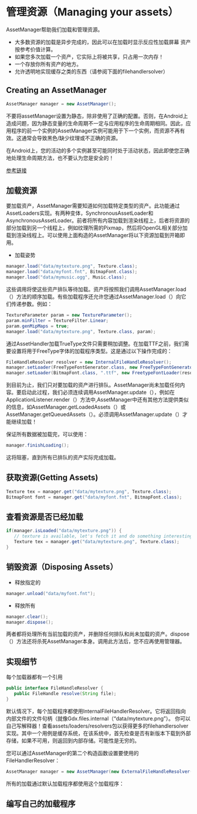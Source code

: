 # 管理资源（Managing your assets）

AssetManager帮助我们加载和管理资源。

- 大多数资源的加载是异步完成的，因此可以在加载时显示反应性加载屏幕
资产按参考价值计算。
- 如果您多次加载一个资产，它实际上将被共享，只占用一次内存！
- 一个存放你所有资产的地方。
- 允许透明地实现缓存之类的东西（请参阅下面的filehandlersolver）

## Creating an AssetManager

```java
AssetManager manager = new AssetManager();
```

不要将assetManager设置为静态，除非使用了正确的配置。否则，在Android上造成问题，因为静态变量的生命周期不一定与应用程序的生命周期相同。因此，应用程序的前一个实例的AssetManager实例可能用于下一个实例，而资源不再有效。这通常会导致黑色/缺少纹理或不正确的资源。

在Android上，您的活动的多个实例甚至可能同时处于活动状态，因此即使您正确地处理生命周期方法，也不要认为您是安全的！

[参考链接 ](http://stackoverflow.com/q/4341600/14637)

## 加载资源

要加载资产，AssetManager需要知道如何加载特定类型的资产。此功能通过AssetLoaders实现。有两种变体，SynchronousAssetLoader和AsynchronousAssetLoader。前者将所有内容加载到渲染线程上，后者将资源的部分加载到另一个线程上，例如纹理所需的Pixmap，然后将OpenGL相关部分加载到渲染线程上。可以使用上面构造的AssetManager将以下资源加载到开箱即用。

- 加载姿势

```java
manager.load("data/mytexture.png", Texture.class);
manager.load("data/myfont.fnt", BitmapFont.class);
manager.load("data/mymusic.ogg", Music.class);
```

这些调用将使这些资产排队等待加载。资产将按照我们调用AssetManager.load（）方法的顺序加载。有些加载程序还允许您通过AssetManager.load（）向它们传递参数。例如：

```java
TextureParameter param = new TextureParameter();
param.minFilter = TextureFilter.Linear;
param.genMipMaps = true;
manager.load("data/mytexture.png", Texture.class, param);
```

通过AssetHandler加载TrueType文件只需要稍加调整。在加载TTF之前，我们需要设置将用于FreeType字体的加载程序类型。这是通过以下操作完成的：

```java
FileHandleResolver resolver = new InternalFileHandleResolver();
manager.setLoader(FreeTypeFontGenerator.class, new FreeTypeFontGeneratorLoader(resolver));
manager.setLoader(BitmapFont.class, ".ttf", new FreetypeFontLoader(resolver));
```

到目前为止，我们只对要加载的资产进行排队。AssetManager尚未加载任何内容。要启动此过程，我们必须连续调用AssetManager.update（），例如在ApplicationListener.render（）方法中,AssetManager中还有其他方法提供类似的信息，如AssetManager.getLoadedAssets（）或AssetManager.getQueuedAssets（）。必须调用AssetManager.update（）才能继续加载！

保证所有数据被加载完，可以使用：

```java
manager.finishLoading();
```

这将阻塞，直到所有已排队的资产实际完成加载。

## 获取资源(Getting Assets)

```java
Texture tex = manager.get("data/mytexture.png", Texture.class);
BitmapFont font = manager.get("data/myfont.fnt", BitmapFont.class);
```

## 查看资源是否已经加载

```java
if(manager.isLoaded("data/mytexture.png")) {
   // texture is available, let's fetch it and do something interesting
   Texture tex = manager.get("data/mytexture.png", Texture.class);
}
```

## 销毁资源（Disposing Assets）

- 释放指定的 

```java
manager.unload("data/myfont.fnt");
```

- 释放所有

```java
manager.clear();
manager.dispose();
```

两者都将处理所有当前加载的资产，并删除任何排队和尚未加载的资产。dispose（）方法还将杀死AssetManager本身。调用此方法后，您不应再使用管理器。

## 实现细节

每个加载器都有一个引用

```java
public interface FileHandleResolver {
   public FileHandle resolve(String file);
}
```

默认情况下，每个加载程序都使用InternalFileHandlerResolver。它将返回指向内部文件的文件句柄（就像Gdx.files.internal（“data/mytexture.png”）。
你可以自己写解释器！查看assets/loaders/resolvers包以获得更多的filehandlersolver实现。其中一个用例是缓存系统，在该系统中，首先检查是否有新版本下载到外部存储，如果不可用，则返回到内部存储。可能性是无穷的。

您可以通过AssetManager的第二个构造函数设置要使用的FileHandlerResolver：

```java
AssetManager manager = new AssetManager(new ExternalFileHandleResolver());
```

所有的加载通过默认加载程序都使用这个加载程序：

## 编写自己的加载程序



